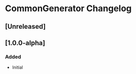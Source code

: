 <!-- Keep a Changelog guide -> https://keepachangelog.com -->

# CommonGenerator Changelog

## [Unreleased]

## [1.0.0-alpha]
### Added
- Initial
